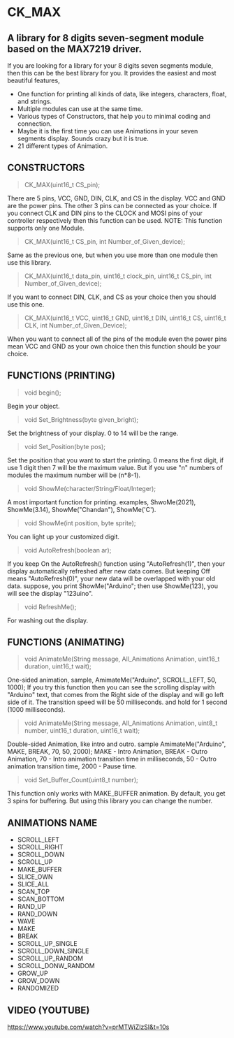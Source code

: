 # CK_MAX
## A library for 8 digits seven-segment module based on the MAX7219 driver.

If you are looking for a library for your 8 digits seven segments module, then this can be the best library for you. It provides the easiest and most beautiful features,
* One function for printing all kinds of data, like integers, characters, float, and strings.
* Multiple modules can use at the same time.
* Various types of Constructors, that help you to minimal coding and connection.
* Maybe it is the first time you can use Animations in your seven segments display. Sounds crazy but it is true.
* 21 different types of Animation.

## CONSTRUCTORS
> CK_MAX(uint16_t CS_pin);

There are 5 pins, VCC, GND, DIN, CLK, and CS in the display. VCC and GND are the power pins. The other 3 pins can be connected as your choice. If you connect CLK and DIN pins to the CLOCK and MOSI pins of your controller respectively then this function can be used. 
NOTE: This function supports only one Module.

> CK_MAX(uint16_t CS_pin, int Number_of_Given_device);

Same as the previous one, but when you use more than one module then use this library. 

> CK_MAX(uint16_t data_pin, uint16_t clock_pin, uint16_t CS_pin, int Number_of_Given_device);

If you want to connect DIN, CLK, and CS as your choice then you should use this one. 

> CK_MAX(uint16_t VCC, uint16_t GND, uint16_t DIN, uint16_t CS, uint16_t CLK, int Number_of_Given_Device);

When you want to connect all of the pins of the module even the power pins mean VCC and GND as your own choice then this function should be your choice. 

## FUNCTIONS (PRINTING)
>  void begin();

Begin your object.

> void Set_Brightness(byte given_bright);

Set the brightness of your display. 0 to 14 will be the range.

> void Set_Position(byte pos);

Set the position that you want to start the printing. 0 means the first digit, if use 1 digit then 7 will be the maximum value. But if you use "n" numbers of modules the maximum number will be (n*8-1).

>  void ShowMe(character/String/Float/Integer);

A most important function for printing. examples, ShwoMe(2021), ShowMe(3.14), ShowMe("Chandan"), ShowMe('C'). 

> void ShowMe(int position, byte sprite);

You can light up your customized digit.

> void AutoRefresh(boolean ar);

If you keep On the AutoRefresh() function using "AutoRefresh(1)", then your display automatically refreshed after new data comes. But keeping Off means "AutoRefresh(0)", your new data will be overlapped with your old data. suppose, you print ShowMe("Arduino"; then use ShowMe(123), you will see the display "123uino". 

>  void RefreshMe();

For washing out the display. 

## FUNCTIONS (ANIMATING)

> void AnimateMe(String message, All_Animations Animation, uint16_t duration, uint16_t wait);

One-sided animation, sample, AmimateMe("Arduino", SCROLL_LEFT, 50, 1000); If you try this function then you can see the scrolling display with "Arduino" text, that comes from the Right side of the display and will go left side of it. The transition speed will be 50 milliseconds. and hold for 1 second (1000 milliseconds).

> void AnimateMe(String message, All_Animations Animation, uint8_t number, uint16_t duration, uint16_t wait);

Double-sided Animation, like intro and outro. sample AmimateMe("Arduino", MAKE, BREAK, 70, 50, 2000); MAKE - Intro Animation, BREAK - Outro Animation, 70 - Intro animation transition time in milliseconds, 50 - Outro animation transition time, 2000 - Pause time. 

> void Set_Buffer_Count(uint8_t number);

This function only works with MAKE_BUFFER animation. By default, you get 3 spins for buffering. But using this library you can change the number. 

## ANIMATIONS NAME
* SCROLL_LEFT
* SCROLL_RIGHT
* SCROLL_DOWN
* SCROLL_UP
* MAKE_BUFFER
* SLICE_OWN
* SLICE_ALL
* SCAN_TOP
* SCAN_BOTTOM
* RAND_UP
* RAND_DOWN
* WAVE
* MAKE
* BREAK
* SCROLL_UP_SINGLE
* SCROLL_DOWN_SINGLE
* SCROLL_UP_RANDOM
* SCROLL_DONW_RANDOM
* GROW_UP
* GROW_DOWN
* RANDOMIZED


## VIDEO (YOUTUBE)
https://www.youtube.com/watch?v=prMTWiZlzSI&t=10s
